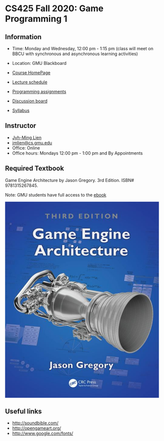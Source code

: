 # CS425 Fall 2020: Game Programming 1


## Information
- Time: Monday and Wednesday, 12:00 pm - 1:15 pm (class will meet on BBCU with synchronous and asynchronous learning activities)
- Location: GMU Blackboard

- [Course HomePage](https://github.com/jmlien/CS425-2020)
- [Lecture schedule](lectures)
- [Programming assignments](assignments)
- [Discussion board](https://piazza.com/class/ke6j1cc6db6616)
- [Syllabus](https://cs.gmu.edu/media/syllabi/Fall2020/Game_Programming_1LienJ.html)

## Instructor

- [Jyh-Ming Lien](http://cs.gmu.edu/~jmlien)
- jmlien@cs.gmu.edu
- Office: Online
- Office hours: Mondays 12:00 pm - 1:00 pm and By Appointments

## Required Textbook

Game Engine Architecture by Jason Gregory. 3rd Edition. ISBN# 9781315267845.

Note: GMU students have full access to the [ebook](https://www-taylorfrancis-com.mutex.gmu.edu/books/9781315267845)

![Textbook](lectures/textbook.jpg "Textbook")


## Useful links
- http://soundbible.com/
- http://opengameart.org/
- http://www.google.com/fonts/
